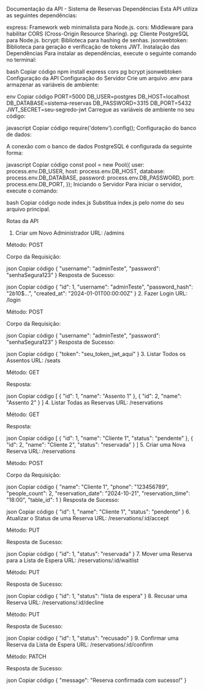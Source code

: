 Documentação da API - Sistema de Reservas
Dependências
Esta API utiliza as seguintes dependências:

express: Framework web minimalista para Node.js.
cors: Middleware para habilitar CORS (Cross-Origin Resource Sharing).
pg: Cliente PostgreSQL para Node.js.
bcrypt: Biblioteca para hashing de senhas.
jsonwebtoken: Biblioteca para geração e verificação de tokens JWT.
Instalação das Dependências
Para instalar as dependências, execute o seguinte comando no terminal:

bash
Copiar código
npm install express cors pg bcrypt jsonwebtoken
Configuração da API
Configuração do Servidor
Crie um arquivo .env para armazenar as variáveis de ambiente:

env
Copiar código
PORT=5000
DB_USER=postgres
DB_HOST=localhost
DB_DATABASE=sistema-reservas
DB_PASSWORD=3315
DB_PORT=5432
JWT_SECRET=seu-segredo-jwt
Carregue as variáveis de ambiente no seu código:

javascript
Copiar código
require('dotenv').config();
Configuração do banco de dados:

A conexão com o banco de dados PostgreSQL é configurada da seguinte forma:

javascript
Copiar código
const pool = new Pool({
    user: process.env.DB_USER,
    host: process.env.DB_HOST,
    database: process.env.DB_DATABASE,
    password: process.env.DB_PASSWORD,
    port: process.env.DB_PORT,
});
Iniciando o Servidor
Para iniciar o servidor, execute o comando:

bash
Copiar código
node index.js
Substitua index.js pelo nome do seu arquivo principal.

Rotas da API
1. Criar um Novo Administrador
URL: /admins

Método: POST

Corpo da Requisição:

json
Copiar código
{
    "username": "adminTeste",
    "password": "senhaSegura123"
}
Resposta de Sucesso:

json
Copiar código
{
    "id": 1,
    "username": "adminTeste",
    "password_hash": "$2b$10$...",
    "created_at": "2024-01-01T00:00:00Z"
}
2. Fazer Login
URL: /login

Método: POST

Corpo da Requisição:

json
Copiar código
{
    "username": "adminTeste",
    "password": "senhaSegura123"
}
Resposta de Sucesso:

json
Copiar código
{
    "token": "seu_token_jwt_aqui"
}
3. Listar Todos os Assentos
URL: /seats

Método: GET

Resposta:

json
Copiar código
[
    {
        "id": 1,
        "name": "Assento 1"
    },
    {
        "id": 2,
        "name": "Assento 2"
    }
]
4. Listar Todas as Reservas
URL: /reservations

Método: GET

Resposta:

json
Copiar código
[
    {
        "id": 1,
        "name": "Cliente 1",
        "status": "pendente"
    },
    {
        "id": 2,
        "name": "Cliente 2",
        "status": "reservada"
    }
]
5. Criar uma Nova Reserva
URL: /reservations

Método: POST

Corpo da Requisição:

json
Copiar código
{
    "name": "Cliente 1",
    "phone": "123456789",
    "people_count": 2,
    "reservation_date": "2024-10-21",
    "reservation_time": "18:00",
    "table_id": 1
}
Resposta de Sucesso:

json
Copiar código
{
    "id": 1,
    "name": "Cliente 1",
    "status": "pendente"
}
6. Atualizar o Status de uma Reserva
URL: /reservations/:id/accept

Método: PUT

Resposta de Sucesso:

json
Copiar código
{
    "id": 1,
    "status": "reservada"
}
7. Mover uma Reserva para a Lista de Espera
URL: /reservations/:id/waitlist

Método: PUT

Resposta de Sucesso:

json
Copiar código
{
    "id": 1,
    "status": "lista de espera"
}
8. Recusar uma Reserva
URL: /reservations/:id/decline

Método: PUT

Resposta de Sucesso:

json
Copiar código
{
    "id": 1,
    "status": "recusado"
}
9. Confirmar uma Reserva da Lista de Espera
URL: /reservations/:id/confirm

Método: PATCH

Resposta de Sucesso:

json
Copiar código
{
    "message": "Reserva confirmada com sucesso!"
}
